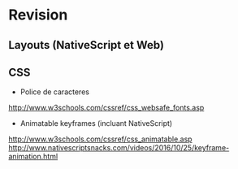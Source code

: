 # Revision


## Layouts (NativeScript et Web)



## CSS

* Police de caracteres

http://www.w3schools.com/cssref/css_websafe_fonts.asp

* Animatable keyframes (incluant NativeScript)

http://www.w3schools.com/cssref/css_animatable.asp
http://www.nativescriptsnacks.com/videos/2016/10/25/keyframe-animation.html
